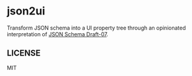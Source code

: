 # json2ui 

Transform JSON schema into a UI property tree through an opinionated
interpretation of [JSON Schema
Draft-07](https://json-schema.org/specification.html).

## LICENSE
MIT
